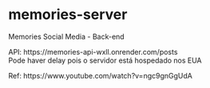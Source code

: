 # memories-server
Memories Social Media - Back-end

<p>
  API: https://memories-api-wxll.onrender.com/posts <br />
  Pode haver delay pois o servidor está hospedado nos EUA
</p>
<p>Ref: https://www.youtube.com/watch?v=ngc9gnGgUdA</p>

